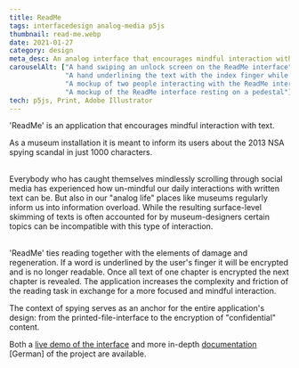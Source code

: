 ```yaml
---
title: ReadMe
tags: interfacedesign analog-media p5js
thumbnail: read-me.webp
date: 2021-01-27
category: design
meta_desc: An analog interface that encourages mindful interaction with text
carouselAlt: ["A hand swiping an unlock screen on the ReadMe interface", 
              "A hand underlining the text with the index finger while reading",
              "A mockup of two people interacting with the ReadMe interface in a big, empty, white room",
              "A mockup of the ReadMe interface resting on a pedestal"]
tech: p5js, Print, Adobe Illustrator
---
```


'ReadMe' is an application that encourages mindful interaction with text.

As a museum installation it is meant to inform its users about the 2013 NSA spying scandal in just 1000 characters.
<br></br>

Everybody who has caught themselves mindlessly scrolling through social media has experienced how un-mindful our daily interactions with written text can be.
But also in our "analog life" places like museums regularly inform us into information overload. While the resulting surface-level skimming of texts is often accounted for by museum-designers certain topics can be incompatible with this type of interaction.
<br></br>

'ReadMe' ties reading together with the elements of damage and regeneration. If a word is underlined by the user's finger it will be encrypted and is no longer readable. Once all text of one chapter is encrypted the next chapter is revealed. The application increases the complexity and friction of the reading task in exchange for a more focused and mindful interaction.

The context of spying serves as an anchor for the entire application's design: from the printed-file-interface to the encryption of "confidential" content.

Both a [live demo of the interface](https://youtu.be/DLCqOZdjk9o) and more in-depth [documentation](https://hsa.incom.org/project/3175) [German] of the project are available.
